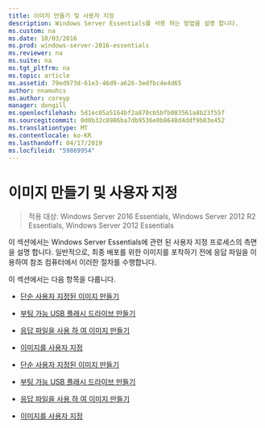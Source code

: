 ```yaml
---
title: 이미지 만들기 및 사용자 지정
description: Windows Server Essentials를 사용 하는 방법을 설명 합니다.
ms.custom: na
ms.date: 10/03/2016
ms.prod: windows-server-2016-essentials
ms.reviewer: na
ms.suite: na
ms.tgt_pltfrm: na
ms.topic: article
ms.assetid: 79ed973d-61e3-46d9-a626-3edfbc4e4d65
author: nnamuhcs
ms.author: coreyp
manager: dongill
ms.openlocfilehash: 5d1ec05a5164bf2a870cb5bfb083561a8b23f55f
ms.sourcegitcommit: 0d0b32c8986ba7db9536e0b8648d4ddf9b03e452
ms.translationtype: MT
ms.contentlocale: ko-KR
ms.lasthandoff: 04/17/2019
ms.locfileid: "59869954"
---
```

# <a name="creating-and-customizing-the-image"></a>이미지 만들기 및 사용자 지정

>적용 대상: Windows Server 2016 Essentials, Windows Server 2012 R2 Essentials, Windows Server 2012 Essentials

이 섹션에서는 Windows Server Essentials에 관련 된 사용자 지정 프로세스의 측면을 설명 합니다. 일반적으로, 최종 배포를 위한 이미지를 포착하기 전에 응답 파일을 이용하여 참조 컴퓨터에서 이러한 절차를 수행합니다.  
  
 이 섹션에서는 다음 항목을 다룹니다.  
  

-   [단순 사용자 지정된 이미지 만들기](Create-a-Simple-Customized-Image.md)  
  
-   [부팅 가능 USB 플래시 드라이브 만들기](Create-a-Bootable-USB-Flash-Drive.md)  
  
-   [응답 파일을 사용 하 여 이미지 만들기](Create-an-Image-By-Using-Answer-Files.md)  
  
-   [이미지를 사용자 지정](Customize-the-Image.md)

-   [단순 사용자 지정된 이미지 만들기](../install/Create-a-Simple-Customized-Image.md)  
  
-   [부팅 가능 USB 플래시 드라이브 만들기](../install/Create-a-Bootable-USB-Flash-Drive.md)  
  
-   [응답 파일을 사용 하 여 이미지 만들기](../install/Create-an-Image-By-Using-Answer-Files.md)  
  
-   [이미지를 사용자 지정](../install/Customize-the-Image.md)

